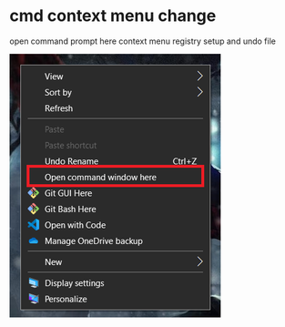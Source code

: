 # cmd context menu change
open command prompt here context menu registry setup and undo file

<img src="./screenshot.png" alt="image">
